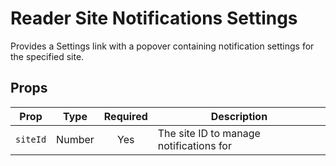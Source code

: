 # Reader Site Notifications Settings

Provides a Settings link with a popover containing notification settings for the specified site.

## Props

| Prop     |  Type  | Required | Description                             |
| -------- | :----: | :------: | --------------------------------------- |
| `siteId` | Number |   Yes    | The site ID to manage notifications for |
